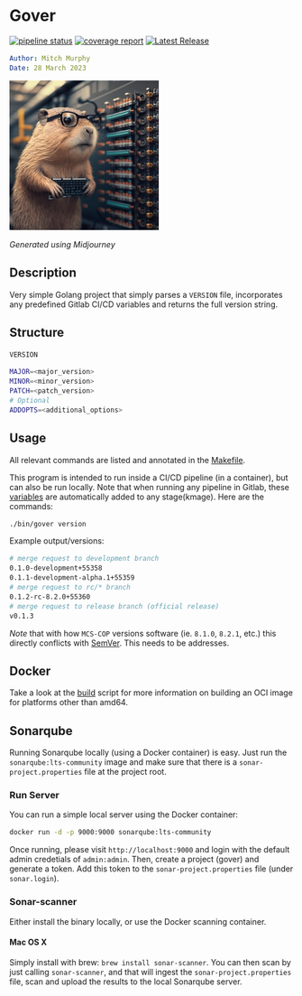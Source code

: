 # Gover

[![pipeline status](https://code.sclzdev.net/ssf/ssf-tools/gover/badges/main/pipeline.svg)](https://code.sclzdev.net/ssf/ssf-tools/gover/-/commits/main) 
[![coverage report](https://code.sclzdev.net/ssf/ssf-tools/gover/badges/main/coverage.svg)](https://code.sclzdev.net/ssf/ssf-tools/gover/-/commits/main) [![Latest Release](https://code.sclzdev.net/ssf/ssf-tools/gover/-/badges/release.svg)](https://code.sclzdev.net/ssf/ssf-tools/gover/-/releases)

```yaml
Author: Mitch Murphy
Date: 28 March 2023
```

![gover gopher](media/gopher-gover.jpg)

_Generated using Midjourney_

## Description

Very simple Golang project that simply parses a `VERSION` file, incorporates any predefined Gitlab CI/CD variables and returns the full version string.  

## Structure

`VERSION`

```bash
MAJOR=<major_version>
MINOR=<minor_version>
PATCH=<patch_version>
# Optional
ADDOPTS=<additional_options>
```

## Usage

All relevant commands are listed and annotated in the [Makefile](Makefile).

This program is intended to run inside a CI/CD pipeline (in a container), but can also be run locally. Note that when running any pipeline in Gitlab, these [variables](https://docs.gitlab.com/ee/ci/variables/predefined_variables.html) are automatically added to any stage(kmage). Here are the commands:

```bash
./bin/gover version
```

Example output/versions: 

```bash
# merge request to development branch
0.1.0-development+55358
0.1.1-development-alpha.1+55359
# merge request to rc/* branch
0.1.2-rc-8.2.0+55360
# merge request to release branch (official release)
v0.1.3
```

_Note_ that with how `MCS-COP` versions software (ie. `8.1.0`, `8.2.1`, etc.) this directly conflicts with [SemVer](https://semver.org). This needs to be addresses.

## Docker

Take a look at the [build](build.sh) script for more information on building an OCI image for platforms other than amd64.

## Sonarqube

Running Sonarqube locally (using a Docker container) is easy. Just run the `sonarqube:lts-community` image and make sure that there is a `sonar-project.properties` file at the project root.

### Run Server

You can run a simple local server using the Docker container:

```bash
docker run -d -p 9000:9000 sonarqube:lts-community
```

Once running, please visit `http://localhost:9000` and login with the default admin credetials of `admin:admin`. Then, create a project (gover) and generate a token. Add this token to the `sonar-project.properties` file (under `sonar.login`). 

### Sonar-scanner

Either install the binary locally, or use the Docker scanning container.

#### Mac OS X

Simply install with brew: `brew install sonar-scanner`. You can then scan by just calling `sonar-scanner`, and that will ingest the `sonar-project.properties` file, scan and upload the results to the local Sonarqube server.